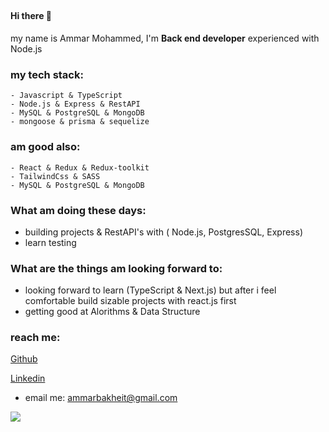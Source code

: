 ##

#### Hi there 👋 
my name is Ammar Mohammed, I'm **Back end developer** experienced with Node.js 

### my tech stack:
    - Javascript & TypeScript
    - Node.js & Express & RestAPI
    - MySQL & PostgreSQL & MongoDB
    - mongoose & prisma & sequelize

### am good also:
    - React & Redux & Redux-toolkit
    - TailwindCss & SASS
    - MySQL & PostgreSQL & MongoDB

<!-- ### What am currently learning -->

### What am doing these days:
- building projects & RestAPI's with ( Node.js, PostgresSQL, Express) 
- learn testing 

### What are the things am looking forward to:
- looking forward to learn (TypeScript & Next.js) but after i feel comfortable build sizable projects with react.js first
- getting good at Alorithms & Data Structure

### reach me:
 
[Github](https://github.com/ammarbakheit) 
<!-- [Twitter](https://twitter.com/AmmarBakheit) -->
[Linkedin](https://www.linkedin.com/in/ammar-m-bakheit-3723aa127)

- email me: ammarbakheit@gmail.com

<img src="https://github-readme-stats.vercel.app/api?username=ammarbakheit" />


